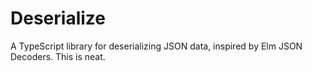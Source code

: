 # Deserialize

A TypeScript library for deserializing JSON data, inspired by Elm JSON Decoders. This is neat.
